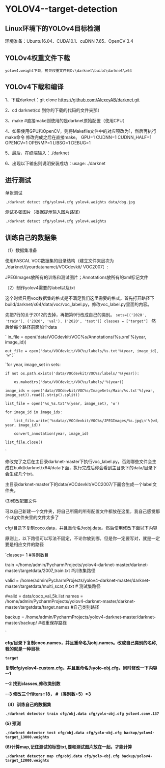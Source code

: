 # YOLOV4--target-detection
## Linux环境下的YOLOv4目标检测
环境准备：Ubuntu16.04、CUDA10.1、cuDNN 7.65、OpenCV 3.4

## YOLOv4权重文件下载

`yolov4.weight下载，拷贝权重文件到D:\darknet\build\darknet\x64`

## YOLOv4下载和编译
1、下载darknet：git clone https://github.com/AlexeyAB/darknet.git

2、cd darknet(cd 到你的下载的代码的文件夹那）

3、make #直接make则使用的是darknet原始配置（使用CPU）

4、如果使用GPU和OpenCV，则将Makefile文件中的对应项改为1，然后再执行make命令
    修改完成之后在直接make。
    GPU=1
    CUDNN=1
    CUDNN_HALF=1
    OPENCV=1
    OPENMP=1
    LIBSO=1
    DEBUG=1

5、最后，在终端输入：./darknet

6、出现以下输出则说明安装成功：usage: ./darknet <function>
## 进行测试
单张测试

`./darknet detect cfg/yolov4.cfg yolov4.weights data/dog.jpg`

测试多张图片（根据提示输入图片路径）

`./darknet detect cfg/yolov4.cfg yolov4.weights`

##  训练自己的数据集


（1）数据集准备

  使用PASCAL VOC数据集的目录结构（建立文件夹层次为 ./darknet/(yourdataname)/VOCdevkit/ VOC2007）:
  
  
  JPEGImages放所有的训练和测试图片；Annotations放所有的xml标记文件
  
（2）制作yolov4需要的label以及txt

  这个时候只用voc数据集的格式是不满足我们这里需要的格式。首先打开路径下 build/darknet/x64/data/voc/voc_label.py，修改voc_label.py里面的内容。
  
  先把7行的关于2012的去掉，再把第9行改成自己的类别。
    `sets=[('2020', 'train'), ('2020', 'val'), ('2020', 'test')]
    classes = ["target"]
    `
  然后给每个路径前面加个data
  
  ` in_file = open('data/VOCdevkit/VOC%s/Annotations/%s.xml'%(year, image_id))
  
    out_file = open('data/VOCdevkit/VOC%s/labels/%s.txt'%(year, image_id), 'w')`
    
   `for year, image_set in sets:
   
    if not os.path.exists('data/VOCdevkit/VOC%s/labels/'%(year)):
    
        os.makedirs('data/VOCdevkit/VOC%s/labels/'%(year))
        
    image_ids = open('data/VOCdevkit/VOC%s/ImageSets/Main/%s.txt'%(year, image_set)).read().strip().split()
    
    list_file = open('%s_%s.txt'%(year, image_set), 'w')
    
    for image_id in image_ids:
    
        list_file.write('%sdata//VOCdevkit/VOC%s/JPEGImages/%s.jpg\n'%(wd, year, image_id))
        
        convert_annotation(year, image_id)
        
    list_file.close()
    
`

修改完了之后在主目录darknet-master下执行voc_label.py，否则哪些文件会生成在build/darknet/x64/data下面，执行完成后你会看到主目录下的data/目录下会生成几个txt。

主目录darknet-master下的data/VOCdevkit/VOC2007/下面会生成一个label文件夹。

(3)修改配置文件

可以自己新建一个文件夹，将自己所需的所有配置文件都放在这里，我自己感觉那个cfg文件夹里的文件太多了

<a>cfg/目录下复制coco.data，并且重命名为obj.data。然后使用修改下面以下内容

原则上，以下路径可以写法不固定，不论你放到哪，但是你一定要写对，就是一定要是相应文件的路径

`classes= 1  #类别数目

train  =/home/admin/PycharmProjects/yolov4-darknet-master/darknet-master/targetdata/2007_train.txt #训练集路径 

valid  = /home/admin/PycharmProjects/yolov4-darknet-master/darknet-master/targetdata/multi_scat_6.txt # 测试集路径

#valid = data/coco_val_5k.list
names = /home/admin/PycharmProjects/yolov4-darknet-master/darknet-master/targetdata/target.names #自己类别路径

backup = /home/admin/PycharmProjects/yolov4-darknet-master/darknet-master/backup/ #权重保存路径

`

<b>cfg/目录下复制coco.names，并且重命名为obj.names。改成自己类别的名称,我的就是一种目标

`target` 

<c>复制cfg/yolov4-custom.cfg，并且重命名为yolo-obj.cfg，同时修改一下内容
  --1
  
  --2 找到classes,修改类别数
  
  --3 修改三个filters=18， #（类别数+5）*3
  
（4）训练自己的数据集

  `./darknet detector train cfg/obj.data cfg/yolo-obj.cfg yolov4.conv.137`
 
 (5) 预测
 
 `./darknet detector test cfg/obj.data cfg/yolo-obj.cfg backup/yolov4-target_13000.weights`
 
 
 (6)计算map,记住测试的标签txt,要和测试图片放在一起，才能计算
 
 `./darknet detector map cfg/obj.data cfg/yolo-obj.cfg backup/yolov4-target_12000.weights`
 
 
  


